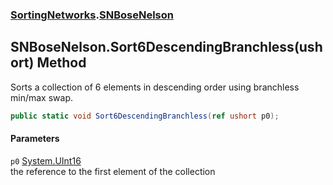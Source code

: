 ### [SortingNetworks](SortingNetworks.md 'SortingNetworks').[SNBoseNelson](SortingNetworks_SNBoseNelson.md 'SortingNetworks.SNBoseNelson')
## SNBoseNelson.Sort6DescendingBranchless(ushort) Method
Sorts a collection of 6 elements in descending order using branchless min/max swap.  
```csharp
public static void Sort6DescendingBranchless(ref ushort p0);
```
#### Parameters
<a name='SortingNetworks_SNBoseNelson_Sort6DescendingBranchless(ushort)_p0'></a>
`p0` [System.UInt16](https://docs.microsoft.com/en-us/dotnet/api/System.UInt16 'System.UInt16')  
the reference to the first element of the collection
  

